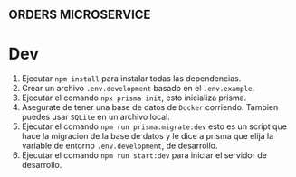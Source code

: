 ## ORDERS MICROSERVICE


# Dev 
1. Ejecutar `npm install` para instalar todas las dependencias.
2. Crear un archivo `.env.development` basado en el `.env.example`.
3. Ejecutar el comando `npx prisma init`, esto inicializa prisma.
4. Asegurate de tener una base de datos de `Docker` corriendo. Tambien puedes usar `SQLite` en un archivo local.
5. Ejecutar el comando `npm run prisma:migrate:dev` esto es un script que hace la migracion de la base de datos y le dice a prisma que elija la variable de entorno `.env.development`, de desarrollo.
6. Ejecutar el comando `npm run start:dev` para iniciar el servidor de desarrollo.
